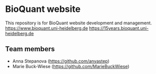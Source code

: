 # BioQuant website

This repository is for BioQuant website development and management.  
https://www.bioquant.uni-heidelberg.de
https://15years.bioquant.uni-heidelberg.de
 
## Team members

- Anna Stepanova (<https://github.com/anyastep>)
- Marie Buck-Wiese (<https://github.com/MarieBuckWiese>)
